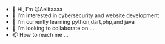 - 👋 Hi, I’m @Aelitaaaa
- 👀 I’m interested in cybersecurity and website development
- 🌱 I’m currently learning python,dart,php,and java
- 💞️ I’m looking to collaborate on ...
- 📫 How to reach me ...

<!---
Aelitaaaa/Aelitaaaa is a ✨ special ✨ repository because its `README.md` (this file) appears on your GitHub profile.
You can click the Preview link to take a look at your changes.
--->
